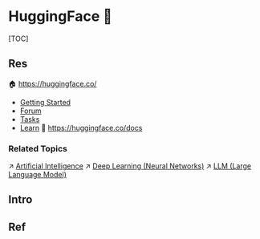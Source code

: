 # HuggingFace 🤗

[TOC]



## Res
🏠 https://huggingface.co/
- [Getting Started](https://huggingface.co/welcome)
- [Forum](https://discuss.huggingface.co/)
- [Tasks](https://huggingface.co/tasks)
- [Learn](https://huggingface.co/learn)
📁 https://huggingface.co/docs


### Related Topics
↗ [Artificial Intelligence](../../../../../../🧠%20Computing%20Methodologies/👽%20Artificial%20Intelligence/Artificial%20Intelligence.md)
↗ [Deep Learning (Neural Networks)](../../../../../../🧠%20Computing%20Methodologies/👽%20Artificial%20Intelligence/🗝️%20AI%20Basics%20&%20Machine%20Learning/🌊%20Deep%20Learning%20(Neural%20Network)/Deep%20Learning%20(Neural%20Networks).md)
↗ [LLM (Large Language Model)](../../../../../../🧠%20Computing%20Methodologies/👽%20Artificial%20Intelligence/Natural%20Language%20Processing%20(NLP)/🦑%20LLM%20(Large%20Language%20Model)/LLM%20(Large%20Language%20Model).md)



## Intro



## Ref
